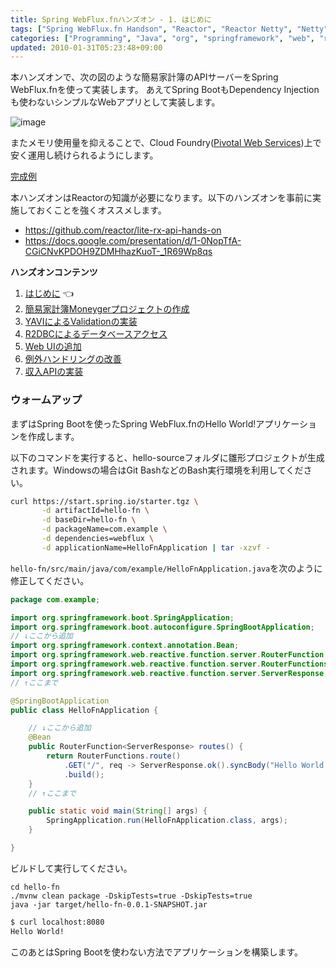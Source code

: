 ```yaml
---
title: Spring WebFlux.fnハンズオン - 1. はじめに
tags: ["Spring WebFlux.fn Handson", "Reactor", "Reactor Netty", "Netty", "Spring 5", "Spring WebFlux", "Java", "Cloud Foundry", "Pivotal Web Services", "Pivotal Cloud Foundry"]
categories: ["Programming", "Java", "org", "springframework", "web", "reactive"]
updated: 2010-01-31T05:23:48+09:00
---
```


本ハンズオンで、次の図のような簡易家計簿のAPIサーバーをSpring WebFlux.fnを使って実装します。
あえてSpring BootもDependency Injectionも使わないシンプルなWebアプリとして実装します。

![image](https://user-images.githubusercontent.com/106908/58406552-d2bb6880-80a4-11e9-8edf-e22d6015ebef.png)

またメモリ使用量を抑えることで、Cloud Foundry([Pivotal Web Services](https://run.pivotal.io))上で安く運用し続けられるようにします。

[完成例](https://moneyger.cfapps.io/)

本ハンズオンはReactorの知識が必要になります。以下のハンズオンを事前に実施しておくことを強くオススメします。

* https://github.com/reactor/lite-rx-api-hands-on
* https://docs.google.com/presentation/d/1-0NopTfA-CGiCNvKPDOH9ZDMHhazKuoT-_1R69Wp8qs

**ハンズオンコンテンツ**

1. [はじめに](/entries/500) 👈
1. [簡易家計簿Moneygerプロジェクトの作成](/entries/501)
1. [YAVIによるValidationの実装](/entries/502)
1. [R2DBCによるデータベースアクセス](/entries/503)
1. [Web UIの追加](/entries/504)
1. [例外ハンドリングの改善](/entries/505)
1. [収入APIの実装](/entries/506)

### ウォームアップ

まずはSpring Bootを使ったSpring WebFlux.fnのHello World!アプリケーションを作成します。


以下のコマンドを実行すると、hello-sourceフォルダに雛形プロジェクトが生成されます。Windowsの場合はGit BashなどのBash実行環境を利用してください。

```sh
curl https://start.spring.io/starter.tgz \
       -d artifactId=hello-fn \
       -d baseDir=hello-fn \
       -d packageName=com.example \
       -d dependencies=webflux \
       -d applicationName=HelloFnApplication | tar -xzvf -
```

`hello-fn/src/main/java/com/example/HelloFnApplication.java`を次のように修正してください。

```java
package com.example;

import org.springframework.boot.SpringApplication;
import org.springframework.boot.autoconfigure.SpringBootApplication;
// ↓ここから追加
import org.springframework.context.annotation.Bean;
import org.springframework.web.reactive.function.server.RouterFunction;
import org.springframework.web.reactive.function.server.RouterFunctions;
import org.springframework.web.reactive.function.server.ServerResponse;
// ↑ここまで

@SpringBootApplication
public class HelloFnApplication {

    // ↓ここから追加
    @Bean
    public RouterFunction<ServerResponse> routes() {
        return RouterFunctions.route()
            .GET("/", req -> ServerResponse.ok().syncBody("Hello World!"))
            .build();
    }
    // ↑ここまで

    public static void main(String[] args) {
        SpringApplication.run(HelloFnApplication.class, args);
    }

}
```

ビルドして実行してください。

```
cd hello-fn
./mvnw clean package -DskipTests=true -DskipTests=true
java -jar target/hello-fn-0.0.1-SNAPSHOT.jar
```


```sh
$ curl localhost:8080
Hello World!
```

このあとはSpring Bootを使わない方法でアプリケーションを構築します。
